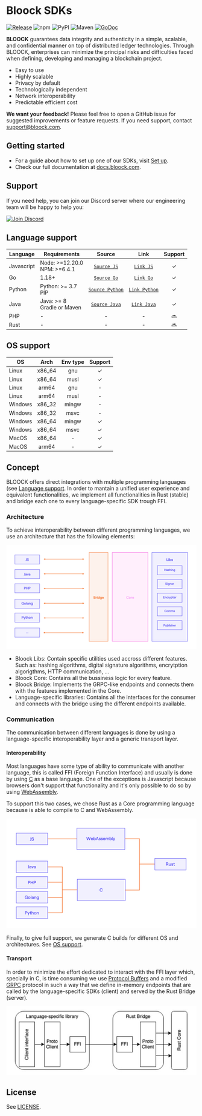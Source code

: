 # Bloock SDKs

[![Release](https://img.shields.io/github/release/bloock/bloock-sdk.svg)](https://github.com/bloock/bloock-sdk/releases)
![npm](https://img.shields.io/npm/v/@bloock/sdk)
![PyPI](https://img.shields.io/pypi/v/bloock)
![Maven](https://img.shields.io/maven-central/v/com.bloock.sdk/bloock-sdk?label=maven)
[![GoDoc](https://pkg.go.dev/badge/github.com/bloock/bloock-sdk-go/v2?status.svg)](https://pkg.go.dev/github.com/bloock/bloock-sdk-go/v2?tab=doc)

**BLOOCK** guarantees data integrity and authenticity in a simple, scalable, and confidential manner on top of distributed ledger technologies. Through BLOOCK, enterprises can minimize the principal risks and difficulties faced when defining, developing and managing a blockchain project. 
-	Easy to use
-	Highly scalable
-	Privacy by default
-	Technologically independent
-	Network interoperability
-	Predictable efficient cost


**We want your feedback!** Please feel free to open a GitHub issue for suggested improvements or feature requests. If you need  support, contact [support@bloock.com](mailto:support@bloock.com).


## Getting started

- For a guide about how to set up one of our SDKs, visit [Set up](https://docs.bloock.com/libraries-integrations/set-up).
- Check our full documentation at [docs.bloock.com](https://docs.bloock.com).


## Support

If you need help, you can join our Discord server where our engineering team will be happy to help you:

[![Join Discord](https://dcbadge.vercel.app/api/server/4SrHRtJZep?compact=true)](https://discord.gg/4SrHRtJZep)

## Language support

|  Language  | Requirements                    | Source            | Link            | Support  |
|------------|---------------------------------|:-----------------:|:---------------:|:--------:|
| Javascript | Node: >=12.20.0<br>NPM: >=6.4.1 | [`Source JS`]     | [`Link JS`]     | ✓        |
| Go         | 1.18+                           | [`Source Go`]     | [`Link Go`]     | ✓        |
| Python     | Python: >= 3.7 <br>PIP          | [`Source Python`] | [`Link Python`] | ✓        |
| Java       | Java: >= 8 <br> Gradle or Maven | [`Source Java`]   | [`Link Java`]   | ✓        |
| PHP        | -                               | -                 | -               | :soon:   |
| Rust       | -                               | -                 | -               | :soon:   |


## OS support

| OS       | Arch   | Env type | Support  |
|----------|:------:|:--------:|:--------:|
| Linux    | x86_64 | gnu      | ✓        |
| Linux    | x86_64 | musl     | ✓        |
| Linux    | arm64  | gnu      | -        |
| Linux    | arm64  | musl     | -        |
| Windows  | x86_32 | mingw    | -        |
| Windows  | x86_32 | msvc     | -        |
| Windows  | x86_64 | mingw    | ✓        |
| Windows  | x86_64 | msvc     | ✓        |
| MacOS    | x86_64 | -        | ✓        |
| MacOS    | arm64  | -        | ✓        |


## Concept

BLOOCK offers direct integrations with multiple programming languages (see [Language support](#language-support). In order to mantain a unified user experience and equivalent functionalities, we implement all functionalities in Rust (stable) and bridge each one to every language-specific SDK trough FFI.


### Architecture

To achieve interoperability between different programming languages, we use an architecture that has the following elements:

![Architecture](https://raw.githubusercontent.com/bloock/bloock-sdk/master/docs/architecture.jpg)

- Bloock Libs: Contain specific utilities used accross different features. Such as: hashing algorithms, digital signature algorithms, encrytption algorigthms, HTTP communication, ...
- Bloock Core: Contains all the bussiness logic for every feature.
- Bloock Bridge: Implements the GRPC-like endpoints and connects them with the features implemented in the Core.
- Language-specific libraries: Contains all the interfaces for the consumer and connects with the bridge using the different endpoints available.


### Communication

The communication between different languages is done by using a language-specific interoperability layer and a generic transport layer.


#### Interoperability

Most languages have some type of ability to communicate with another language, this is called FFI (Foreign Function Interface) and usually is done by using [C](https://en.wikipedia.org/wiki/C_(programming_language)) as a base language. One of the exceptions is Javascript because browsers don't support that functionality and it's only possible to do so by using [WebAssembly](https://webassembly.org/).

To support this two cases, we chose Rust as a Core programming language because is able to compile to C and WebAssembly.

![Interoperability](https://raw.githubusercontent.com/bloock/bloock-sdk/master/docs/interoperability.jpg)

Finally, to give full support, we generate C builds for different OS and architectures. See [OS support](#os-support).


#### Transport

In order to minimize the effort dedicated to interact with the FFI layer which, specially in C, is time consuming we use [Protocol Buffers](https://developers.google.com/protocol-buffers) and a modified [GRPC](https://grpc.io/) protocol in such a way that we define in-memory endpoints that are called by the language-specific SDKs (client) and served by the Rust Bridge (server).

![Transport](https://raw.githubusercontent.com/bloock/bloock-sdk/master/docs/transport.png)


## License

See [LICENSE](https://github.com/bloock/bloock-sdk/blob/master/LICENSE).


[//]: # (sources)

[`Source Go`]: https://github.com/bloock/bloock-sdk/tree/master/languages/go
[`Source JS`]: https://github.com/bloock/bloock-sdk/tree/master/languages/js
[`Source Python`]: https://github.com/bloock/bloock-sdk/tree/master/languages/python
[`Source Java`]: https://github.com/bloock/bloock-sdk/tree/master/languages/java

[//]: # (links)

[`Link Go`]: https://github.com/bloock/bloock-sdk-go
[`Link JS`]: https://www.npmjs.com/package/@bloock/sdk
[`Link Python`]: https://pypi.org/project/bloock/
[`Link Java`]: https://search.maven.org/artifact/com.bloock.sdk/bloock-sdk
